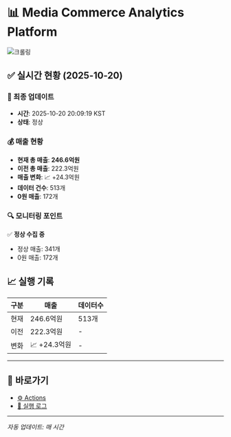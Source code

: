 # 📊 Media Commerce Analytics Platform

![크롤링](https://img.shields.io/badge/크롤링-정상-green)

## ✅ 실시간 현황 (2025-10-20)

### 📍 최종 업데이트
- **시간**: 2025-10-20 20:09:19 KST
- **상태**: 정상

### 💰 매출 현황
- **현재 총 매출**: **246.6억원**
- **이전 총 매출**: 222.3억원
- **매출 변화**: 📈 +24.3억원
- **데이터 건수**: 513개
- **0원 매출**: 172개

### 🔍 모니터링 포인트

✅ **정상 수집 중**
- 정상 매출: 341개
- 0원 매출: 172개


## 📈 실행 기록

| 구분 | 매출 | 데이터수 |
|------|------|----------|
| 현재 | 246.6억원 | 513개 |
| 이전 | 222.3억원 | - |
| 변화 | 📈 +24.3억원 | - |

---

## 🔗 바로가기

- [⚙️ Actions](../../actions)
- [📝 실행 로그](../../actions/workflows/daily_scraping.yml)

---

*자동 업데이트: 매 시간*

